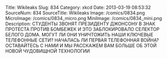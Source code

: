 Title: Wikileaks 
Slug: 834 
Category: xkcd 
Date: 2013-03-19 08:53:32 
SourceNum: 834 
SourceTitle: Wikileaks 
Image: /comics/0834.png 
MicroImage: /comics/0834_micro.png 
MiniImage: /comics/0834_mini.png 
Description: СТУДЕНТЫ ЗВОНЯТ ПРЕЗИДЕНТУ ДЖОНСОНУ В ЗНАК ПРОТЕСТА ПРОТИВ БОМБЕЖЕК И ЭТО ЗАБЛОКИРОВАЛО СЕЛЕКТОР БЕЛОГО ДОМА. МОГУТ ЛИ ОНИ УНИЧТОЖИТЬ НАШИ КЛЮЧЕВЫЕ ТЕЛЕФОННЫЕ СЕТИ? НАЧАЛАСЬ ЛИ ПЕРВАЯ ТЕЛЕФОННАЯ ВОЙНА? ОСТАВАЙТЕСЬ С НАМИ И МЫ РАССКАЖЕМ ВАМ БОЛЬШЕ ОБ ЭТОЙ НОВОЙ ЧУДОВИЩНОЙ ТЕХНОЛОГИИ 

